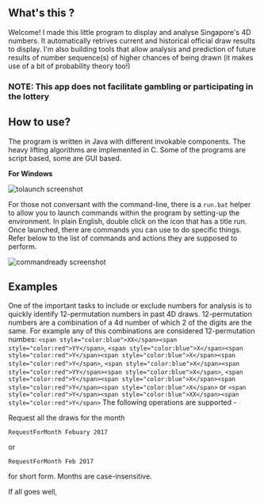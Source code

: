 ## What's this ?

Welcome! I made this little program to display and analyse Singapore's 4D numbers. It automatically retrives current and historical official draw results to display. I'm also building tools that allow analysis and prediction of future results of number sequence(s) of higher chances of being drawn (it makes use of a bit of probability theory too!)

### NOTE: This app does not facilitate gambling or participating in the lottery

## How to use?

The program is written in Java with different invokable components. The heavy lifting algorithms are implemented in C. Some of the programs are script based, some are GUI based.

**__For Windows__**

![tolaunch screenshot](https://i.imgur.com/rEiojQi.png)


For those not conversant with the command-line, there is a `run.bat` helper to allow you to launch commands within the program by setting-up the environment. In plain English, double click on the icon that has a title run. Once launched, there are commands you can use to do specific things. Refer below to the list of commands and actions they are supposed to perform.

![commandready screenshot](https://i.imgur.com/2uMPbjY.png)

## Examples

One of the important tasks to include or exclude numbers for analysis is to quickly identify 12-permutation numbers in past 4D draws. 12-permutation numbers are a combination of a 4d number of which 2 of the digits are the same. For example any of this combinations are considered 12-permutation numbes: `<span style="color:blue">XX</span><span style="color:red">YY</span>`, `<span style="color:blue">X</span><span style="color:red">Y</span><span style="color:blue">X</span><span style="color:red">Y</span>`, `<span style="color:blue">X</span><span style="color:red">YY</span><span style="color:blue">X</span>`, `<span style="color:red">Y</span><span style="color:blue">X</span><span style="color:red">Y</span><span style="color:blue">X</span>` or `<span style="color:red">Y</span><span style="color:blue">XX</span><span style="color:red">Y</span>`
The following operations are supported - 

Request all the draws for the month

```RequestForMonth Febuary 2017```

or

```RequestForMonth Feb 2017```

for short form. Months are case-insensitive. 

If all goes well, 